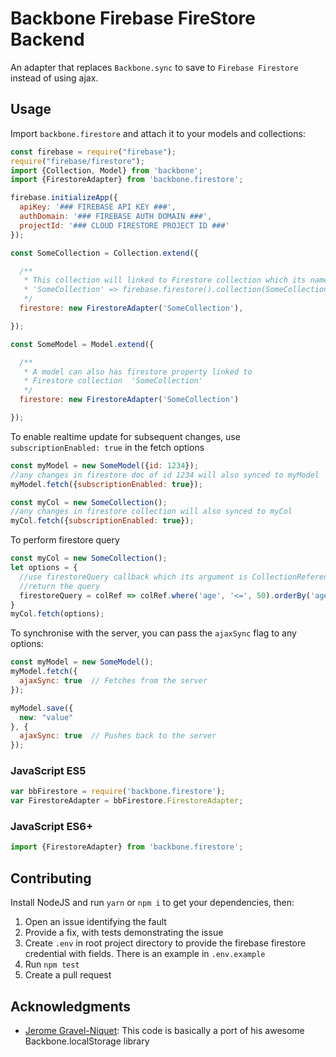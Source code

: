 # Backbone Firebase FireStore Backend

An adapter that replaces `Backbone.sync` to save to `Firebase Firestore` instead of using ajax.

## Usage

Import `backbone.firestore` and attach it to your models and collections:

```javascript
const firebase = require("firebase");
require("firebase/firestore");
import {Collection, Model} from 'backbone';
import {FirestoreAdapter} from 'backbone.firestore';

firebase.initializeApp({
  apiKey: '### FIREBASE API KEY ###',
  authDomain: '### FIREBASE AUTH DOMAIN ###',
  projectId: '### CLOUD FIRESTORE PROJECT ID ###'
});

const SomeCollection = Collection.extend({

  /**
   * This collection will linked to Firestore collection which its name is
   * 'SomeCollection' => firebase.firestore().collection(SomeCollection)
   */
  firestore: new FirestoreAdapter('SomeCollection'), 

});

const SomeModel = Model.extend({

  /**
   * A model can also has firestore property linked to 
   * Firestore collection  'SomeCollection'
   */
  firestore: new FirestoreAdapter('SomeCollection')

});
```

To enable realtime update for subsequent changes, use  `subscriptionEnabled: true` in the fetch options

```javascript
const myModel = new SomeModel({id: 1234});
//any changes in firestore doc of id 1234 will also synced to myModel
myModel.fetch({subscriptionEnabled: true});  

const myCol = new SomeCollection();
//any changes in firestore collection will also synced to myCol
myCol.fetch({subscriptionEnabled: true});  
```

To perform firestore query

```javascript
const myCol = new SomeCollection();
let options = {
  //use firestoreQuery callback which its argument is CollectionReference and
  //return the query
  firestoreQuery = colRef => colRef.where('age', '<=', 50).orderBy('age')  
}
myCol.fetch(options);  
```

To synchronise with the server, you can pass the `ajaxSync` flag to any options:

```javascript
const myModel = new SomeModel();
myModel.fetch({
  ajaxSync: true  // Fetches from the server
});

myModel.save({
  new: "value"
}, {
  ajaxSync: true  // Pushes back to the server
});
```

### JavaScript ES5

```javascript
var bbFirestore = require('backbone.firestore');
var FirestoreAdapter = bbFirestore.FirestoreAdapter;
```

### JavaScript ES6+

```javascript
import {FirestoreAdapter} from 'backbone.firestore';
```

## Contributing

Install NodeJS and run `yarn` or `npm i` to get your dependencies, then:

1. Open an issue identifying the fault
2. Provide a fix, with tests demonstrating the issue
3. Create `.env` in root project directory to provide the firebase firestore credential with fields. There is an example in `.env.example`
4. Run `npm test`
5. Create a pull request


## Acknowledgments

- [Jerome Gravel-Niquet](https://github.com/jeromegn): This code is basically a port of his awesome Backbone.localStorage library
